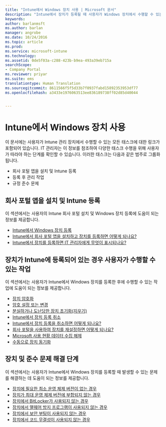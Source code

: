 ```yaml
---
title: "Intune에서 Windows 장치 사용 | Microsoft 문서"
description: "Intune에서 장치가 등록될 때 사용자가 Windows 장치에서 수행할 수 있는 작업으로 연결되는 링크 목록"
keywords: 
author: barlanmsft
ms.author: barlan
manager: angrobe
ms.date: 10/24/2016
ms.topic: article
ms.prod: 
ms.service: microsoft-intune
ms.technology: 
ms.assetid: 0de5f03a-c288-423b-b9ea-493a39eb715a
searchScope:
- Company Portal
ms.reviewer: priyar
ms.suite: ems
translationtype: Human Translation
ms.sourcegitcommit: 8611566f5f5d33b7f0937fabd15892353953df77
ms.openlocfilehash: a3433e1976063513ee836189738ff02d85d40044


---
```


# <a name="using-your-windows-device-with-intune"></a>Intune에서 Windows 장치 사용

이 문서에는 사용자가 Intune 관리 장치에서 수행할 수 있는 모든 태스크에 대한 링크가 포함되어 있습니다. IT 관리자는 이 정보를 참조하여 다양한 태스크 수행을 위해 사용자가 따라야 하는 단계를 확인할 수 있습니다. 이러한 태스크는 다음과 같은 범주로 그룹화됩니다.
- 회사 포털 앱을 설치 및 Intune 등록
- 등록 후 관리 작업
- 규정 준수 문제

## <a name="company-portal-app-installation-and-intune-enrollment"></a>회사 포털 앱을 설치 및 Intune 등록

이 섹션에서는 사용자의 Intune 회사 포털 설치 및 Windows 장치 등록에 도움이 되는 정보를 제공합니다.

- [Intune에서 Windows 장치 등록](enroll-your-device-in-intune-windows.md)
- [Intune에서 회사 포털 앱을 설치하고 장치를 등록하면 어떻게 되나요?](what-happens-if-you-install-the-company-portal-app-and-enroll-your-device-in-intune-windows.md)
- [Intune에서 장치를 등록하면 IT 관리자에게 무엇이 표시되나요?](what-can-your-it-administrator-see-when-you-enroll-your-device-in-intune-windows.md)

## <a name="things-users-can-do-when-their-device-is-enrolled-in-intune"></a>장치가 Intune에 등록되어 있는 경우 사용자가 수행할 수 있는 작업

이 섹션에서는 사용자가 Intune에서 Windows 장치를 등록한 후에 수행할 수 있는 작업에 도움이 되는 정보를 제공합니다.

- [장치 암호화](encrypt-your-device-windows.md)
- [암호 설정 또는 변경](set-or-change-your-password-windows.md)
- [분실하거나 도난당한 장치 초기화(지우기)](reset-erase-your-lost-or-stolen-device-windows.md)
- [Intune에서 장치 등록 취소](unenroll-your-device-from-intune-windows.md)
- [Intune에서 장치 등록을 취소하면 어떻게 되나요?](what-happens-if-you-unenroll-your-device-from-intune-windows.md)
- [회사 포털을 사용하여 장치를 재설정하면 어떻게 되나요?](what-happens-if-you-reset-your-device-using-the-company-portal-windows.md)
- [Microsoft 사용 현황 데이터 수집 해제](turn-off-microsoft-usage-data-collection-windows.md)
- [수동으로 장치 동기화](sync-your-device-manually-windows.md)

## <a name="steps-to-fix-device-and-compliance-issues"></a>장치 및 준수 문제 해결 단계

이 섹션에서는 사용자가 Intune에서 Windows 장치를 등록할 때 발생할 수 있는 문제를 해결하는 데 도움이 되는 정보를 제공합니다.

- [장치에 필요한 최소 운영 체제 버전이 없는 경우](you-need-to-update-your-windows-device.md)
- [장치가 최대 운영 체제 버전에 부합되지 않는 경우](your-windows-version-isnt-yet-supported.md)
- [장치에서 BitLocker가 사용되지 않는 경우](you-need-to-enable-windows-encryption.md)
- [장치에서 맬웨어 방지 프로그램이 사용되지 않는 경우](your-device-needs-antimalware-software.md)
- [장치에서 보안 부팅이 사용되지 않는 경우](you-need-to-enable-secure-boot-windows.md)
- [장치에서 코드 무결성이 사용되지 않는 경우](you-need-to-enable-code-integrity.md)



<!--HONumber=Dec16_HO3-->


